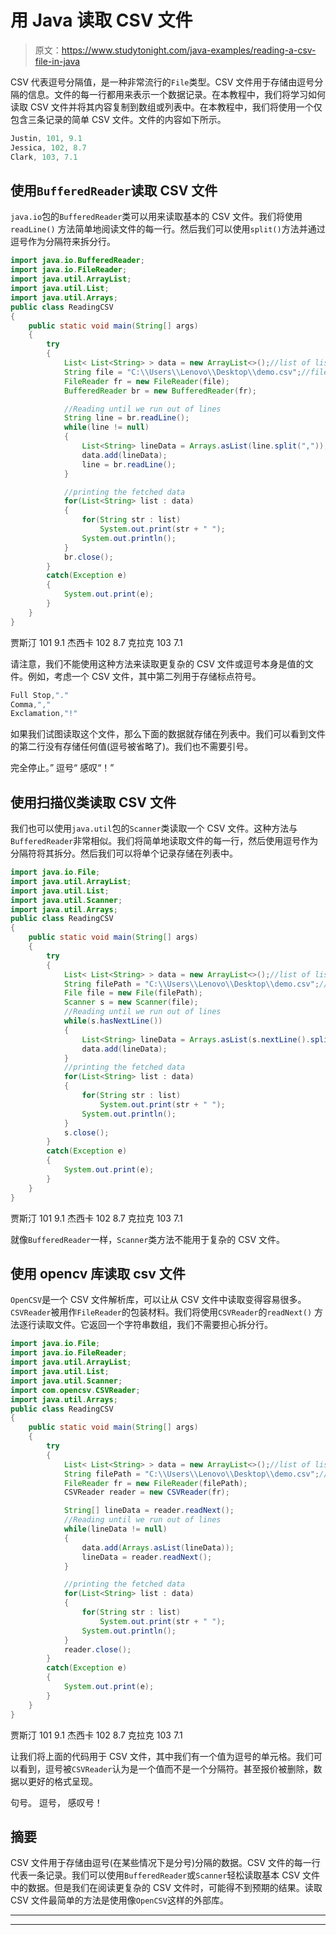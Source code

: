 # 用 Java 读取 CSV 文件

> 原文：<https://www.studytonight.com/java-examples/reading-a-csv-file-in-java>

CSV 代表逗号分隔值，是一种非常流行的`File`类型。CSV 文件用于存储由逗号分隔的信息。文件的每一行都用来表示一个数据记录。在本教程中，我们将学习如何读取 CSV 文件并将其内容复制到数组或列表中。在本教程中，我们将使用一个仅包含三条记录的简单 CSV 文件。文件的内容如下所示。

```java
Justin, 101, 9.1
Jessica, 102, 8.7
Clark, 103, 7.1
```

## 使用`BufferedReader`读取 CSV 文件

`java.io`包的`BufferedReader`类可以用来读取基本的 CSV 文件。我们将使用`readLine()` 方法简单地阅读文件的每一行。然后我们可以使用`split()`方法并通过逗号作为分隔符来拆分行。

```java
import java.io.BufferedReader;
import java.io.FileReader;
import java.util.ArrayList;
import java.util.List;
import java.util.Arrays;
public class ReadingCSV
{
	public static void main(String[] args)
	{
		try
		{
			List< List<String> > data = new ArrayList<>();//list of lists to store data
			String file = "C:\\Users\\Lenovo\\Desktop\\demo.csv";//file path
			FileReader fr = new FileReader(file);
			BufferedReader br = new BufferedReader(fr);

			//Reading until we run out of lines
			String line = br.readLine();
			while(line != null)
			{
				List<String> lineData = Arrays.asList(line.split(","));//splitting lines
				data.add(lineData);
				line = br.readLine();
			}

			//printing the fetched data
			for(List<String> list : data)
			{
				for(String str : list)
					System.out.print(str + " ");
				System.out.println();
			}
			br.close();
		}
		catch(Exception e)
		{
			System.out.print(e);
		}
	}
}
```

贾斯汀 101 9.1
杰西卡 102 8.7
克拉克 103 7.1

请注意，我们不能使用这种方法来读取更复杂的 CSV 文件或逗号本身是值的文件。例如，考虑一个 CSV 文件，其中第二列用于存储标点符号。

```java
Full Stop,"."
Comma,","
Exclamation,"!"
```

如果我们试图读取这个文件，那么下面的数据就存储在列表中。我们可以看到文件的第二行没有存储任何值(逗号被省略了)。我们也不需要引号。

完全停止。”
逗号“
感叹“！”

## 使用扫描仪类读取 CSV 文件

我们也可以使用`java.util`包的`Scanner`类读取一个 CSV 文件。这种方法与`BufferedReader`非常相似。我们将简单地读取文件的每一行，然后使用逗号作为分隔符将其拆分。然后我们可以将单个记录存储在列表中。

```java
import java.io.File;
import java.util.ArrayList;
import java.util.List;
import java.util.Scanner;
import java.util.Arrays;
public class ReadingCSV
{
	public static void main(String[] args)
	{
		try
		{
			List< List<String> > data = new ArrayList<>();//list of lists to store data
			String filePath = "C:\\Users\\Lenovo\\Desktop\\demo.csv";//file path
			File file = new File(filePath);
			Scanner s = new Scanner(file);			
			//Reading until we run out of lines
			while(s.hasNextLine())
			{
				List<String> lineData = Arrays.asList(s.nextLine().split(","));//splitting lines
				data.add(lineData);
			}			
			//printing the fetched data
			for(List<String> list : data)
			{
				for(String str : list)
					System.out.print(str + " ");
				System.out.println();
			}
			s.close();
		}
		catch(Exception e)
		{
			System.out.print(e);
		}
	}
}
```

贾斯汀 101 9.1
杰西卡 102 8.7
克拉克 103 7.1

就像`BufferedReader`一样，`Scanner`类方法不能用于复杂的 CSV 文件。

## 使用 opencv 库读取 csv 文件

`OpenCSV`是一个 CSV 文件解析库，可以让从 CSV 文件中读取变得容易很多。`CSVReader`被用作`FileReader`的包装材料。我们将使用`CSVReader`的`readNext()` 方法逐行读取文件。它返回一个字符串数组，我们不需要担心拆分行。

```java
import java.io.File;
import java.io.FileReader;
import java.util.ArrayList;
import java.util.List;
import java.util.Scanner;
import com.opencsv.CSVReader;
import java.util.Arrays;
public class ReadingCSV
{
	public static void main(String[] args)
	{
		try
		{
			List< List<String> > data = new ArrayList<>();//list of lists to store data
			String filePath = "C:\\Users\\Lenovo\\Desktop\\demo.csv";//file path
			FileReader fr = new FileReader(filePath);
			CSVReader reader = new CSVReader(fr);

			String[] lineData = reader.readNext();
			//Reading until we run out of lines
			while(lineData != null)
			{
				data.add(Arrays.asList(lineData));
				lineData = reader.readNext();
			}

			//printing the fetched data
			for(List<String> list : data)
			{
				for(String str : list)
					System.out.print(str + " ");
				System.out.println();
			}
			reader.close();
		}
		catch(Exception e)
		{
			System.out.print(e);
		}
	}
}
```

贾斯汀 101 9.1
杰西卡 102 8.7
克拉克 103 7.1

让我们将上面的代码用于 CSV 文件，其中我们有一个值为逗号的单元格。我们可以看到，逗号被`CSVReader`认为是一个值而不是一个分隔符。甚至报价被删除，数据以更好的格式呈现。

句号。
逗号，
感叹号！

## 摘要

CSV 文件用于存储由逗号(在某些情况下是分号)分隔的数据。CSV 文件的每一行代表一条记录。我们可以使用`BufferedReader`或`Scanner`轻松读取基本 CSV 文件中的数据。但是我们在阅读更复杂的 CSV 文件时，可能得不到预期的结果。读取 CSV 文件最简单的方法是使用像`OpenCSV`这样的外部库。

* * *

* * *
